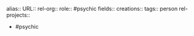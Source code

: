 alias::
URL::
rel-org::
role:: #psychic 
fields::
creations:: 
tags:: person
rel-projects::

- #psychic